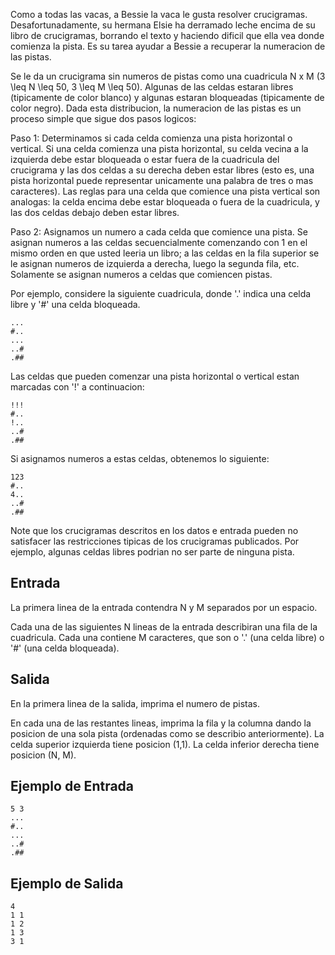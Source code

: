 Como a todas las vacas, a Bessie la vaca le gusta resolver crucigramas. Desafortunadamente, su hermana Elsie ha derramado leche encima de su libro de crucigramas, borrando el texto y haciendo dificil que ella vea donde comienza la pista. Es su tarea ayudar a Bessie a recuperar la numeracion de las pistas.



Se le da un crucigrama sin numeros de pistas como una cuadricula N x M (3 \leq N \leq 50, 3 \leq M \leq 50). Algunas de las celdas estaran libres (tipicamente de color blanco) y algunas estaran bloqueadas (tipicamente de color negro). Dada esta distribucion, la numeracion de las pistas es un proceso simple que sigue dos pasos logicos:



Paso 1: Determinamos si cada celda comienza una pista horizontal o vertical. Si una celda comienza una pista horizontal, su celda vecina a la izquierda debe estar bloqueada o estar fuera de la cuadricula del crucigrama y las dos celdas a su derecha deben estar libres (esto es, una pista horizontal puede representar unicamente una palabra de tres o mas caracteres). Las reglas para una celda que comience una pista vertical son analogas: la celda encima debe estar bloqueada o fuera de la cuadricula, y las dos celdas debajo deben estar libres.



Paso 2: Asignamos un numero a cada celda que comience una pista. Se asignan numeros a las celdas secuencialmente comenzando con 1 en el mismo orden en que usted leeria un libro; a las celdas en la fila superior se le asignan numeros de izquierda a derecha, luego la segunda fila, etc. Solamente se asignan numeros a celdas que comiencen pistas.



Por ejemplo, considere la siguiente cuadricula, donde '.' indica una celda libre y '#' una celda bloqueada.



```
...
#..
...
..#
.##
```


Las celdas que pueden comenzar una pista horizontal o vertical estan marcadas con '!' a continuacion:



```
!!!
#..
!..
..#
.##
```


Si asignamos numeros a estas celdas, obtenemos lo siguiente:



```
123
#..
4..
..#
.##
```


Note que los crucigramas descritos en los datos e entrada pueden no satisfacer las restricciones tipicas de los crucigramas publicados. Por ejemplo, algunas celdas libres podrian no ser parte de ninguna pista.



## Entrada



La primera linea de la entrada contendra N y M separados por un espacio.



Cada una de las siguientes N lineas de la entrada describiran una fila de la cuadricula. Cada una contiene M caracteres, que son o '.' (una celda libre) o '#' (una celda bloqueada).



## Salida



En la primera linea de la salida, imprima el numero de pistas.



En cada una de las restantes lineas, imprima la fila y la columna dando la posicion de una sola pista (ordenadas como se describio anteriormente). La celda superior izquierda tiene posicion (1,1). La celda inferior derecha tiene posicion (N, M).



## Ejemplo de Entrada



```
5 3
...
#..
...
..#
.##
```


## Ejemplo de Salida



```
4
1 1
1 2
1 3
3 1
```



